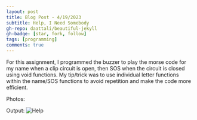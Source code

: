 ```yaml
---
layout: post
title: Blog Post - 4/19/2023
subtitle: Help, I Need Somebody
gh-repo: daattali/beautiful-jekyll
gh-badge: [star, fork, follow]
tags: [programming]
comments: true
---
```

 For this assignment, I programmed the buzzer to play the morse code for my name when a clip circuit is open, then SOS when the circuit is 
 closed using void functions. My tip/trick was to use individual letter functions within the name/SOS functions to avoid repetition and make the
 code more efficient. 

Photos:

Output:
![Help](https://mishalpowers.github.io/assets/img/help.JPG)
